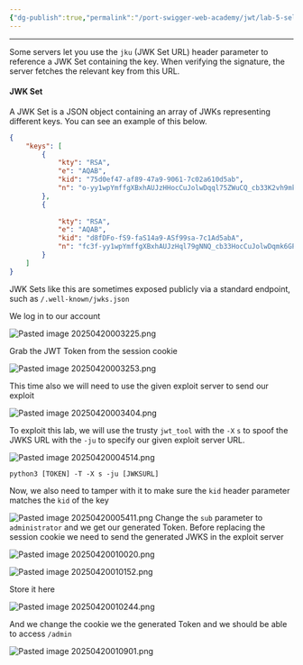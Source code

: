 ```yaml
---
{"dg-publish":true,"permalink":"/port-swigger-web-academy/jwt/lab-5-self-signed-jwt-via-jku-parameter/"}
---
```



---

Some servers let you use the `jku` (JWK Set URL) header parameter to reference a JWK Set containing the key. When verifying the signature, the server fetches the relevant key from this URL.

#### JWK Set

A JWK Set is a JSON object containing an array of JWKs representing different keys. You can see an example of this below.

```json
{ 
	"keys": [ 
		{ 
			"kty": "RSA", 
			"e": "AQAB", 
			"kid": "75d0ef47-af89-47a9-9061-7c02a610d5ab", 
			"n": "o-yy1wpYmffgXBxhAUJzHHocCuJolwDqql75ZWuCQ_cb33K2vh9mk6GPM9gNN4Y_qTVX67WhsN3JvaFYw-fhvsWQ" 
		}, 
		{ 
		
			"kty": "RSA", 
			"e": "AQAB", 
			"kid": "d8fDFo-fS9-faS14a9-ASf99sa-7c1Ad5abA", 
			"n": "fc3f-yy1wpYmffgXBxhAUJzHql79gNNQ_cb33HocCuJolwDqmk6GPM4Y_qTVX67WhsN3JvaFYw-dfg6DH-asAScw" 
		} 
	] 
}
```

JWK Sets like this are sometimes exposed publicly via a standard endpoint, such as `/.well-known/jwks.json`

We log in to our account

![Pasted image 20250420003225.png](/img/user/Images/Pasted%20image%2020250420003225.png)

Grab the JWT Token from the session cookie

![Pasted image 20250420003253.png](/img/user/Images/Pasted%20image%2020250420003253.png)

This time also we will need to use the given exploit server to send our exploit

![Pasted image 20250420003404.png](/img/user/Images/Pasted%20image%2020250420003404.png)

To exploit this lab, we will use the trusty `jwt_tool` with the `-X` `s` to spoof the JWKS URL with the `-ju` to specify our given exploit server URL.

![Pasted image 20250420004514.png](/img/user/Images/Pasted%20image%2020250420004514.png)

```shell
python3 [TOKEN] -T -X s -ju [JWKSURL]
```

Now, we also need to tamper with it to make sure the `kid` header parameter matches the `kid` of the key

![Pasted image 20250420005411.png](/img/user/Images/Pasted%20image%2020250420005411.png)
Change the `sub` parameter to `administrator` and we get our generated Token. Before replacing the session cookie we need to send the generated JWKS in the exploit server

![Pasted image 20250420010020.png](/img/user/Images/Pasted%20image%2020250420010020.png)

![Pasted image 20250420010152.png](/img/user/Images/Pasted%20image%2020250420010152.png)

Store it here

![Pasted image 20250420010244.png](/img/user/Images/Pasted%20image%2020250420010244.png)

And we change the cookie we the generated Token and we should be able to access `/admin`

![Pasted image 20250420010901.png](/img/user/Images/Pasted%20image%2020250420010901.png)
